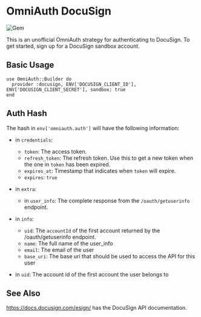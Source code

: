 # OmniAuth DocuSign

![Gem](https://img.shields.io/gem/v/omniauth-docusign.svg)

This is an unofficial OmniAuth strategy for authenticating to DocuSign. To get started, sign up
for a DocuSign sandbox account.

## Basic Usage

    use OmniAuth::Builder do
      provider :docusign, ENV['DOCUSIGN_CLIENT_ID'], ENV['DOCUSIGN_CLIENT_SECRET'], sandbox: true
    end

## Auth Hash

The hash in `env['omniauth.auth']` will have the following information:

- in `credentials`:
  - `token`: The access token.
  - `refresh_token`: The refresh token. Use this to get a new token when the one in `token` has been expired.
  - `expires_at`: Timestamp that indicates when `token` will expire.
  - `expires`: `true`
- in `extra`:
  - in `user_info`: The complete response from the `/oauth/getuserinfo` endpoint.
- in `info`:
  - `uid`: The `accountId` of the first account returned by the /oauth/getuserinfo endpoint.
  - `name`: The full name of the user_info
  - `email`: The email of the user
  - `base_uri`: The base uri that should be used to access the API for this user

- in `uid`: The account id of the first account the user belongs to

## See Also

https://docs.docusign.com/esign/ has the DocuSign API documentation.
